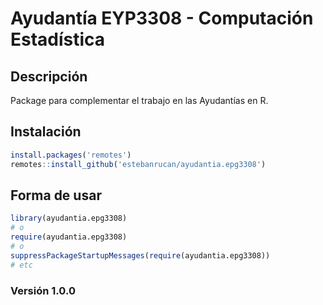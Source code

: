 
# Ayudantía EYP3308 - Computación Estadística

## Descripción

Package para complementar el trabajo en las Ayudantías en R.

## Instalación

``` r
install.packages('remotes')
remotes::install_github('estebanrucan/ayudantia.epg3308')
```

## Forma de usar

``` r
library(ayudantia.epg3308)
# o
require(ayudantia.epg3308)
# o
suppressPackageStartupMessages(require(ayudantia.epg3308))
# etc
```

### Versión 1.0.0
